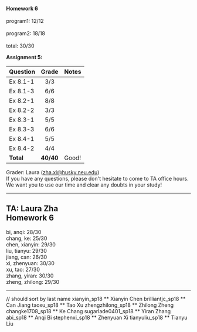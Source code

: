 **Homework 6**<br/>
<br/>
program1: 12/12<br/>
<br/>
program2: 18/18 <br/>
<br/>
total:    30/30

**Assignment 5:**

| Question | Grade | Notes|
| :------- | :---: | :--- |
| Ex 8.1-1 | 3/3 | |
| Ex 8.1-3 | 6/6 | |
| Ex 8.2-1 | 8/8 | |
| Ex 8.2-2 | 3/3 | |
| Ex 8.3-1 | 5/5 | |
| Ex 8.3-3 | 6/6 | |
| Ex 8.4-1 | 5/5 | |
| Ex 8.4-2 | 4/4 | |
| **Total** | **40/40** | Good! |

Grader: Laura (zha.xi@husky.neu.edu)<br/>
If you have any questions, please don't hesitate to come to TA office hours. <br/>
We want you to use our time and clear any doubts in your study!

-----------------------------------
TA: Laura Zha <br/> Homework 6<br/>
-
bi, anqi: 28/30 <br/>
chang, ke: 25/30 <br/>
chen, xianyin: 29/30 <br/>
liu, tianyu: 29/30 <br/>
jiang, can: 26/30 <br/>
xi, zhenyuan: 30/30 <br/>
xu, tao: 27/30 <br/>
zhang, yiran: 30/30 <br/>
zheng, zhilong: 29/30 <br/>

-----------------------------------
// should sort by last name
xianyin_sp18 ** Xianyin Chen
brilliantjc_sp18 ** Can Jiang
taoxu_sp18 ** Tao Xu
zhengzhilong_sp18 ** Zhilong Zheng
changke1708_sp18 ** Ke Chang
sugarlade0401_sp18 ** Yiran Zhang
abi_sp18 ** Anqi Bi
stephenxi_sp18 ** Zhenyuan Xi
tianyuliu_sp18 ** Tianyu Liu



